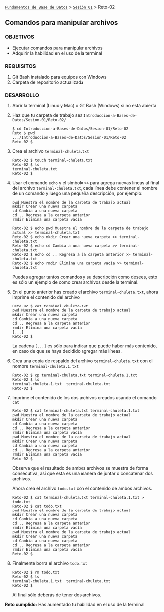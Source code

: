 [`Fundamentos de Base de Datos`](../../Readme.md) > [`Sesión 01`](../Readme.md) > Reto-02
## Comandos para manipular archivos

### OBJETIVOS
- Ejecutar comandos para manipular archivos
- Adquirir la habilidad en el uso de la terminal

### REQUISITOS
1. Git Bash instalado para equipos con Windows
1. Carpeta de repositorio actualizada

### DESARROLLO
1. Abrir la terminal (Linux y Mac) o Git Bash (Windows) si no está abierta

1. Haz que tu carpeta de trabajo sea `Introduccion-a-Bases-de-Datos/Sesion-01/Reto-02/`
   ```console
   $ cd Introduccion-a-Bases-de-Datos/Sesion-01/Reto-02
   Reto $ pwd
   .../Introduccion-a-Bases-de-Datos/Sesion-01/Reto-02
   Reto-02 $
   ```

1. Crea el archivo `terminal-chuleta.txt`
   ```console
   Reto-02 $ touch terminal-chuleta.txt
   Reto-02 $ ls
   terminal-chuleta.txt
   Reto-02 $
   ```

1. Usar el comando `echo` y el símbolo `>>` para agrega nuevas líneas al final del archivo `terminal-chuleta.txt`, cada línea debe contener el nombre de un comando y luego una pequeña descripción, por ejemplo:
   ```
   pwd Muestra el nombre de la carpeta de trabajo actual
   mkdir Crear una nueva carpeta
   cd Cambia a una nueva carpeta
   cd .. Regresa a la carpeta anterior
   rmdir Elimina una carpeta vacía
   ```

   ```console
   Reto-02 $ echo pwd Muestra el nombre de la carpeta de trabajo actual >> terminal-chuleta.txt
   Reto-02 $ echo mkdir Crear una nueva carpeta >> terminal-chuleta.txt
   Reto-02 $ echo cd Cambia a una nueva carpeta >> terminal-chuleta.txt
   Reto-02 $ echo cd .. Regresa a la carpeta anterior >> terminal-chuleta.txt
   Reto-02 $ echo rmdir Elimina una carpeta vacía >> terminal-chuleta.txt
   ```
   Puedes agregar tantos comandos y su descripción como desees, esto es sólo un ejemplo de como crear archivos desde la terminal.

1. En el punto anterior has creado el archivo `terminal-chuleta.txt`, ahora imprime el contenido del archivo
   ```console
   Reto-02 $ cat terminal-chuleta.txt
   pwd Muestra el nombre de la carpeta de trabajo actual
   mkdir Crear una nueva carpeta
   cd Cambia a una nueva carpeta
   cd .. Regresa a la carpeta anterior
   rmdir Elimina una carpeta vacía
   [...]
   Reto-02 $    
   ```
   La cadena `[...]` es sólo para indicar que puede haber más contenido, en caso de que se haya decidido agregar más líneas.

1. Crea una copia de respaldo del archivo `terminal-chuleta.txt` con el nombre `terminal-chuleta.1.txt`
   ```console
   Reto-02 $ cp terminal-chuleta.txt terminal-chuleta.1.txt
   Reto-02 $ ls
   terminal-chuleta.1.txt  terminal-chuleta.txt
   Reto-02 $
   ```

1. Imprime el contenido de los dos archivos creados usando el comando `cat`
   ```console
   Reto-02 $ cat terminal-chuleta.txt terminal-chuleta.1.txt
   pwd Muestra el nombre de la carpeta de trabajo actual
   mkdir Crear una nueva carpeta
   cd Cambia a una nueva carpeta
   cd .. Regresa a la carpeta anterior
   rmdir Elimina una carpeta vacía
   pwd Muestra el nombre de la carpeta de trabajo actual
   mkdir Crear una nueva carpeta
   cd Cambia a una nueva carpeta
   cd .. Regresa a la carpeta anterior
   rmdir Elimina una carpeta vacía
   Reto-02 $
   ```
   Observa que el resultado de ambos archivos se muestra de forma consecutiva, así que esta es una manera de juntar o concatenar dos archivos.

   Ahora crea el archivo `todo.txt` con el contenido de ambos archivos.
   ```console
   Reto-02 $ cat terminal-chuleta.txt terminal-chuleta.1.txt > todo.txt
   Reto-02 $ cat todo.txt
   pwd Muestra el nombre de la carpeta de trabajo actual
   mkdir Crear una nueva carpeta
   cd Cambia a una nueva carpeta
   cd .. Regresa a la carpeta anterior
   rmdir Elimina una carpeta vacía
   pwd Muestra el nombre de la carpeta de trabajo actual
   mkdir Crear una nueva carpeta
   cd Cambia a una nueva carpeta
   cd .. Regresa a la carpeta anterior
   rmdir Elimina una carpeta vacía
   Reto-02 $
   ```

1. Finalmente borra el archivo `todo.txt`
   ```console
   Reto-02 $ rm todo.txt
   Reto-02 $ ls
   terminal-chuleta.1.txt  terminal-chuleta.txt
   Reto-02 $
   ```
   Al final sólo deberás de tener dos archivos.

__Reto cumplido:__ Has aumentado tu habilidad en el uso de la terminal
